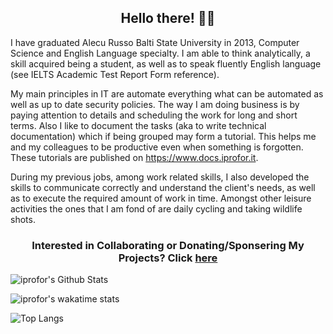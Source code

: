<h2 align="center">Hello there! 👋🤓</h2>
<p>I have graduated Alecu Russo Balti State University in 2013, Computer Science and English Language specialty. I am able to think analytically, a skill acquired being a student, as well as to speak fluently English language (see IELTS Academic Test Report Form reference).

My main principles in IT are automate everything what can be automated as well as up to date security policies. The way I am doing business is by paying attention to details and scheduling the work for long and short terms. Also I like to document the tasks (aka to write technical documentation) which if being grouped may form a tutorial. This helps me and my colleagues to be productive even when something is forgotten. These tutorials are published on https://www.docs.iprofor.it.

During my previous jobs, among work related skills, I also developed the skills to communicate correctly and understand the client's needs, as well as to execute the required amount of work in time. Amongst other leisure activities the ones that I am fond of are daily cycling and taking wildlife shots.</p>

<h3 align="center"> Interested in Collaborating or Donating/Sponsering My Projects? Click <a href="https://github.com/iprofor/master/PROJECTS.md">here</a> </h3>

![iprofor's Github Stats](https://github-readme-stats.vercel.app/api?username=iprofor&show_icons=true)

![iprofor's wakatime stats](https://github-readme-stats.vercel.app/api/wakatime?username=7455daf2-c0f1-431a-994d-eb4077d910ec)

![Top Langs](https://github-readme-stats.vercel.app/api/top-langs/?username=iprofor&layout=compact)
